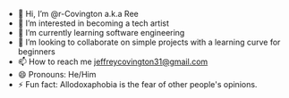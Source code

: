 - 👋 Hi, I’m @r-Covington a.k.a Ree
- 👀 I’m interested in becoming a tech artist
- 🌱 I’m currently learning software engineering
- 💞️ I’m looking to collaborate on simple projects with a learning curve for beginners
- 📫 How to reach me jeffreycovington31@gmail.com
- 😄 Pronouns: He/Him
- ⚡ Fun fact: Allodoxaphobia is the fear of other people's opinions.

<!---
r-Covington/r-Covington is a ✨ special ✨ repository because its `README.md` (this file) appears on your GitHub profile.
You can click the Preview link to take a look at your changes.
--->
